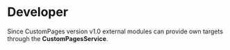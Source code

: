 # Developer

Since CustomPages version v1.0 external modules can provide own targets through the **CustomPagesService**.

